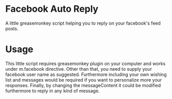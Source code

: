 # Facebook Auto Reply
A little greasemonkey script helping you to reply on your facebook's feed posts.
# Usage
This little script requires greasemonkey plugin on your computer and works under m.facebook directive. 
Other than that, you need to supply your facebook user name as suggested. Furthermore including your own 
wishing list and messages would be required if you want to personalize more your responses. Finally, by 
changing the messageContent it could be modified furthermore to reply in any kind of message.

